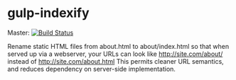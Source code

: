 gulp-indexify
=============

Master: [![Build Status](https://secure.travis-ci.org/phlogisticfugu/gulp-indexify.png?branch=master)](https://travis-ci.org/phlogisticfugu/gulp-indexify)

Rename static HTML files from about.html to about/index.html so that when served
up via a webserver, your URLs can look like http://site.com/about/ instead of http://site.com/about.html
This permits cleaner URL semantics, and reduces dependency on server-side implementation.

